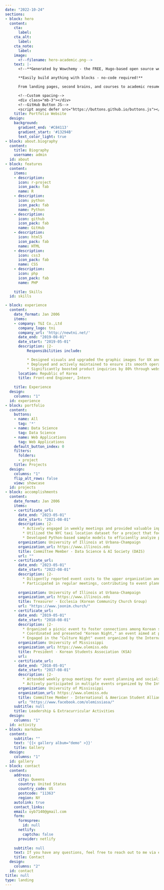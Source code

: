 ```yaml
---
date: "2022-10-24"
sections:
- block: hero
  content:
    cta:
      label: 
    cta_alt:
      label: 
    cta_note:
      label: 
    image:
      <!--filename: hero-academic.png-->
    text: |-
      <!--**Generated by Wowchemy - the FREE, Hugo-based open source website builder trusted by 500,000+ sites.**

      **Easily build anything with blocks - no-code required!**

      From landing pages, second brains, and courses to academic resumés, conferences, and tech blogs. -->

      <!--Custom spacing-->
      <div class="mb-3"></div>
      <!--GitHub Button JS-->
      <script async defer src="https://buttons.github.io/buttons.js"></script>
    title: Portfolio Website
  design:
    background:
      gradient_end: '#C84113'
      gradient_start: '#13294B'
      text_color_light: true
- block: about.biography
  content:
    title: Biography
    username: admin
  id: about
- block: features
  content:
    items:
    - description:
      icon: r-project
      icon_pack: fab
      name: R
    - description:
      icon: python
      icon_pack: fab
      name: Python
    - description:
      icon: github
      icon_pack: fab
      name: GitHub
    - description:
      icon: html5
      icon_pack: fab
      name: HTML
    - description:
      icon: css3
      icon_pack: fab
      name: CSS
    - description:
      icon: php
      icon_pack: fab
      name: PHP
    
    title: Skills
  id: skills

- block: experience
  content:
    date_format: Jan 2006
    items:
    - company: T&I Co.,Ltd
      company_logo: tni
      company_url: 'http://newtni.net/'
      date_end: "2019-08-01"
      date_start: "2019-05-01"
      description: |2-
          Responsibilities include:

          * Designed visuals and upgraded the graphic images for UX and UI on the company’s website with an outsourcing vendor
          * Deployed and actively maintained to ensure its smooth operation and optimal performance
          * Significantly boosted product inquiries by 80% through website enhancements, resulting in increased sales growth
      location: Republic of Korea
      title: Front-end Engineer, Intern
  
    title: Experience
  design:
    columns: "1"
  id: experience
- block: portfolio
  content:
    buttons:
    - name: All
      tag: '*'
    - name: Data Science
      tag: Data Science
    - name: Web Applications
      tag: Web Applications
    default_button_index: 0
    filters:
      folders:
      - project
    title: Projects
  design:
    columns: "1"
    flip_alt_rows: false
    view: showcase
  id: projects
- block: accomplishments
  content:
    date_format: Jan 2006
    items:
    - certificate_url:
      date_end: "2023-05-01"
      date_start: "2021-08-01"
      description: |2-
        * Actively engaged in weekly meetings and provided valuable input on event planning to encourage harmonious collaboration within the organization.
        * Utilized the NYC taxi location dataset for a project that focused on visualizing taxi movements to facilitate better understanding.
        * Developed Python-based sample models to efficiently analyze primary data from a research paper on gully erosion, then conducting data processing, analysis, model implementation, and result visualization with tools like Seaborn, Matplotlib, Geopandas, and Rasterio to gain valuable insights into gully erosion patterns.
      organization: University of Illinois at Urbana-Champaign
      organization_url: https://www.illinois.edu
      title: Committee Member - Data Science & AI Society (DAIS)
      url: ""
    - certificate_url:
      date_end: "2023-05-01"
      date_start: "2022-08-01"
      description: |2-
        * Diligently reported event costs to the upper organization and maintained the organization's accounting books with precision as a treasurer.
        * Participated in regular meetings, contributing to event planning and organization, ensuring a smooth flow of organizational activities. 
 
      organization: University of Illinois at Urbana-Champaign
      organization_url: https://www.illinois.edu
      title: Treasurer - Ecclesia (Korean Community Church Group)
      url: "https://www.joonim.church/"
    - certificate_url: 
      date_end: "2019-05-01"
      date_start: "2018-08-01"
      description: |2-
        * Organized a picnic event to foster connections among Korean students at the University of Mississippi, and facilitating interactions with non-Korean students through engaging programs and activities.
        * Coordinated and presented "Korean Night," an event aimed at promoting Korean culture to students and faculty, as part of the Korean Language Program hosted by the Department of Modern Languages.
        * Engaged in the "Culture Night" event organized by the International & American Student Alliance (IASA), where operated a "Korea" booth, offering traditional Korean cuisine and providing insights into Korean culture to attendees.
      organization: University of Mississippi
      organization_url: https://www.olemiss.edu
      title: President - Korean Students Association (KSA)
      url: 
    - certificate_url:
      date_end: "2018-05-01"
      date_start: "2017-08-01"
      description: |2-
        * Attended weekly group meetings for event planning and socializing with board members.
        * Actively participated in multiple events organized by the International & American Student Alliance (IASA).
      organization: University of Mississippi
      organization_url: https://www.olemiss.edu
      title: Committee Member - International & American Student Alliance (IASA)
      url: "https://www.facebook.com/olemissiasa/"
    subtitle: null
    title: Leadership & Extracurricular Activities
  design:
    columns: "1"
  id: activity
- block: markdown
  content:
    subtitle: ""
    text: '{{< gallery album="demo" >}}'
    title: Gallery
  design:
    columns: "1"
  id: gallery
- block: contact
  content:
    address:
      city: Queens
      country: United States
      country_code: US
      postcode: "11363"
      region: NY
    autolink: true
    contact_links:
    email: oyb7140@gmail.com
    form:
      formspree:
        id: null
      netlify:
        captcha: false
      provider: netlify
    
    subtitle: null
    text: If you have any questions, feel free to reach out to me via either E-mail or LinkedIn! Thank you😊
    title: Contact
  design:
    columns: "2"
  id: contact
title: null
type: landing
---
```


